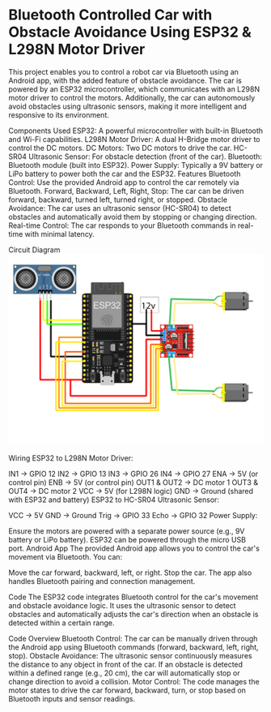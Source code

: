 # Bluetooth Controlled Car with Obstacle Avoidance Using ESP32 & L298N Motor Driver

This project enables you to control a robot car via Bluetooth using an Android app, with the added feature of obstacle avoidance. The car is powered by an ESP32 microcontroller, which communicates with an L298N motor driver to control the motors. Additionally, the car can autonomously avoid obstacles using ultrasonic sensors, making it more intelligent and responsive to its environment.

Components Used
ESP32: A powerful microcontroller with built-in Bluetooth and Wi-Fi capabilities.
L298N Motor Driver: A dual H-Bridge motor driver to control the DC motors.
DC Motors: Two DC motors to drive the car.
HC-SR04 Ultrasonic Sensor: For obstacle detection (front of the car).
Bluetooth: Bluetooth module (built into ESP32).
Power Supply: Typically a 9V battery or LiPo battery to power both the car and the ESP32.
Features
Bluetooth Control: Use the provided Android app to control the car remotely via Bluetooth.
Forward, Backward, Left, Right, Stop: The car can be driven forward, backward, turned left, turned right, or stopped.
Obstacle Avoidance: The car uses an ultrasonic sensor (HC-SR04) to detect obstacles and automatically avoid them by stopping or changing direction.
Real-time Control: The car responds to your Bluetooth commands in real-time with minimal latency.



Circuit Diagram
![Circuit Diagram](circuit-diagram.jpg)

Wiring
ESP32 to L298N Motor Driver:

IN1 -> GPIO 12
IN2 -> GPIO 13
IN3 -> GPIO 26
IN4 -> GPIO 27
ENA -> 5V (or control pin)
ENB -> 5V (or control pin)
OUT1 & OUT2 -> DC motor 1
OUT3 & OUT4 -> DC motor 2
VCC -> 5V (for L298N logic)
GND -> Ground (shared with ESP32 and battery)
ESP32 to HC-SR04 Ultrasonic Sensor:

VCC -> 5V
GND -> Ground
Trig -> GPIO 33
Echo -> GPIO 32
Power Supply:

Ensure the motors are powered with a separate power source (e.g., 9V battery or LiPo battery).
ESP32 can be powered through the micro USB port.
Android App
The provided Android app allows you to control the car's movement via Bluetooth. You can:

Move the car forward, backward, left, or right.
Stop the car.
The app also handles Bluetooth pairing and connection management.

Code
The ESP32 code integrates Bluetooth control for the car's movement and obstacle avoidance logic. It uses the ultrasonic sensor to detect obstacles and automatically adjusts the car's direction when an obstacle is detected within a certain range.

Code Overview
Bluetooth Control: The car can be manually driven through the Android app using Bluetooth commands (forward, backward, left, right, stop).
Obstacle Avoidance: The ultrasonic sensor continuously measures the distance to any object in front of the car. If an obstacle is detected within a defined range (e.g., 20 cm), the car will automatically stop or change direction to avoid a collision.
Motor Control: The code manages the motor states to drive the car forward, backward, turn, or stop based on Bluetooth inputs and sensor readings.
